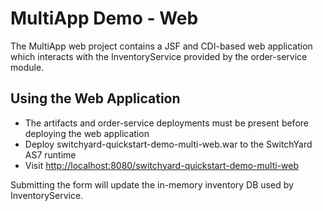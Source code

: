 # MultiApp Demo - Web

The MultiApp web project contains a JSF and CDI-based web application which interacts with the InventoryService provided by the order-service module.

## Using the Web Application

* The artifacts and order-service deployments must be present before deploying the web application
* Deploy switchyard-quickstart-demo-multi-web.war to the SwitchYard AS7 runtime
* Visit <http://localhost:8080/switchyard-quickstart-demo-multi-web>

Submitting the form will update the in-memory inventory DB used by InventoryService.